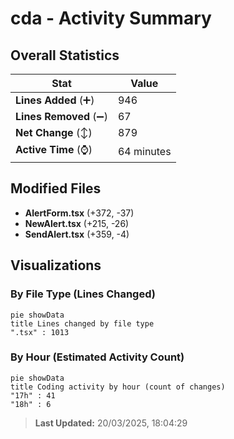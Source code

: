 # cda - Activity Summary 

## Overall Statistics

| Stat                   | Value                                                             |
| ---------------------- | ----------------------------------------------------------------- |
| **Lines Added** (➕)   | 946                                          |
| **Lines Removed** (➖) | 67                                        |
| **Net Change** (↕)    | 879                |
| **Active Time** (⌚)   | 64 minutes |


## Modified Files
- **AlertForm.tsx** (+372, -37)
- **NewAlert.tsx** (+215, -26)
- **SendAlert.tsx** (+359, -4)

## Visualizations

### By File Type (Lines Changed)

```mermaid
pie showData
title Lines changed by file type
".tsx" : 1013
```

### By Hour (Estimated Activity Count)

```mermaid
pie showData
title Coding activity by hour (count of changes)
"17h" : 41
"18h" : 6
```


> **Last Updated:** 20/03/2025, 18:04:29